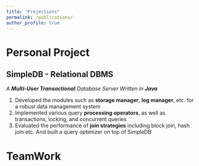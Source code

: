 ```yaml
---
title: "Projections"
permalink: /publications/
author_profile: true
---
```

Personal Project
=====

SimpleDB - Relational DBMS
-----
*A **Multi-User Transactional** Database Server Written in **Java***
1. Developed the modules such as **storage manager**, **log manager**, etc. for a robust data management system
2. Implemented various query **processing operators**, as well as transactions, locking, and concurrent queries 
3. Evaluated the performance of **join strategies** including block join, hash join etc. And built a query optimizer on top of SimpleDB


TeamWork
=====


